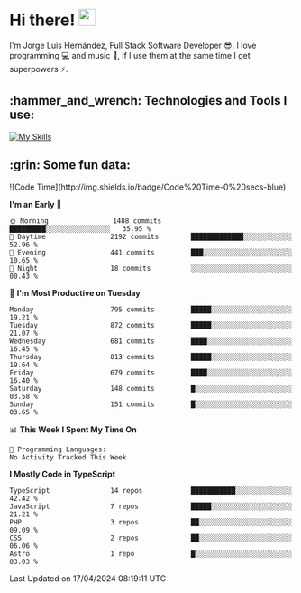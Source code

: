 <h1 align="left">
 <abc>
  <br>Hi there! <img src="https://user-images.githubusercontent.com/42378118/110234147-e3259600-7f4e-11eb-95be-0c4047144dea.gif" width="30"><br>
 </abc>
</h1>

I'm Jorge Luis Hernández, Full Stack Software Developer :sunglasses:. I love programming :computer: and music :musical_score:, if I use them at the same time I get superpowers :zap:. 


<h2 align="left">:hammer_and_wrench: Technologies and Tools I use:</h2>

[![My Skills](https://skillicons.dev/icons?i=js,ts,html,css,py,vue,react,next,nest,postgres,mysql)](https://skillicons.dev)

<h2 align="left">:grin: Some fun data:</h2>
<!--START_SECTION:waka-->
![Code Time](http://img.shields.io/badge/Code%20Time-0%20secs-blue)

**I'm an Early 🐤** 

```text
🌞 Morning                1488 commits        █████████░░░░░░░░░░░░░░░░   35.95 % 
🌆 Daytime                2192 commits        █████████████░░░░░░░░░░░░   52.96 % 
🌃 Evening                441 commits         ███░░░░░░░░░░░░░░░░░░░░░░   10.65 % 
🌙 Night                  18 commits          ░░░░░░░░░░░░░░░░░░░░░░░░░   00.43 % 
```
📅 **I'm Most Productive on Tuesday** 

```text
Monday                   795 commits         █████░░░░░░░░░░░░░░░░░░░░   19.21 % 
Tuesday                  872 commits         █████░░░░░░░░░░░░░░░░░░░░   21.07 % 
Wednesday                681 commits         ████░░░░░░░░░░░░░░░░░░░░░   16.45 % 
Thursday                 813 commits         █████░░░░░░░░░░░░░░░░░░░░   19.64 % 
Friday                   679 commits         ████░░░░░░░░░░░░░░░░░░░░░   16.40 % 
Saturday                 148 commits         █░░░░░░░░░░░░░░░░░░░░░░░░   03.58 % 
Sunday                   151 commits         █░░░░░░░░░░░░░░░░░░░░░░░░   03.65 % 
```


📊 **This Week I Spent My Time On** 

```text
💬 Programming Languages: 
No Activity Tracked This Week
```

**I Mostly Code in TypeScript** 

```text
TypeScript               14 repos            ███████████░░░░░░░░░░░░░░   42.42 % 
JavaScript               7 repos             █████░░░░░░░░░░░░░░░░░░░░   21.21 % 
PHP                      3 repos             ██░░░░░░░░░░░░░░░░░░░░░░░   09.09 % 
CSS                      2 repos             ██░░░░░░░░░░░░░░░░░░░░░░░   06.06 % 
Astro                    1 repo              █░░░░░░░░░░░░░░░░░░░░░░░░   03.03 % 
```




 Last Updated on 17/04/2024 08:19:11 UTC
<!--END_SECTION:waka-->
